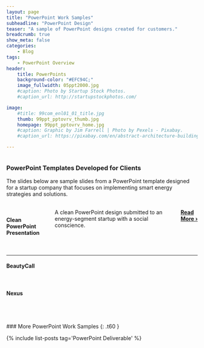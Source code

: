 ```yaml
---
layout: page
title: "PowerPoint Work Samples"
subheadline: "PowerPoint Design"
teaser: "A sample of PowerPoint designs created for customers."
breadcrumb: true
show_meta: false
categories:
    - Blog
tags:
    - PowerPoint Overview
header:
    title: PowerPoints
    background-color: "#EFC94C;"
    image_fullwidth: 05ppt2000.jpg
    #caption: Photo by Startup Stock Photos.
    #caption_url: http://startupstockphotos.com/

image:
    #title: 99com_enl01_01_title.jpg
    thumb: 99ppt_pptovrv_thumb.jpg
    homepage: 99ppt_pptovrv_home.jpg
    #caption: Graphic by Jim Farrell | Photo by Pexels - Pixabay.
    #caption_url: https://pixabay.com/en/abstract-architecture-building-1851115/

---
```

<!--more-->
<p style="margin:0;"><img src="{{ site.urlimg }}99ppt_pptovrv_title.jpg" alt=""></p>

### PowerPoint Templates Developed for Clients
The slides below are sample slides from a PowerPoint template designed for a startup company that focuses on implementing smart energy strategies and solutions.
<br><br>


<!--PPT 01: Odyssey-->
<div class="row" >
  <div class="medium-5 medium columns t30">
      <p style="margin:0;"><a href="http://mojo-web.com/blog/pptodys/"><img src="{{ site.urlimg }}99ppt_odys_widget.jpg" alt=""></a></p>
  </div><!-- /.medium-4.columns -->
  <div class="medium-7 columns t30">
      <h4>Clean PowerPoint Presentation</h4>
      <p style="margin:0;">A clean PowerPoint design submitted to an energy-segment startup with a social conscience.</p>
      <p style="margin:0;"><a href="http://mojo-web.com/blog/pptodys/"><strong>Read More&nbsp;›</strong></a></p>
  </div><!-- /.medium-8.columns -->
</div><!-- /.row -->
<br>
<hr>



<!--PPT 02-->
#### BeautyCall
<p style="margin:0;"><img src="{{ site.urlimg }}99ppt_bc_widget.jpg" alt=""></p>
<!--<p style="margin:0;"><a href="https://pixabay.com/en/abstract-architecture-building-1851115/"><small>Graphic by Jim Farrell | Photo by Pexels - Pixabay.</small></a></p>-->
<br>

<!--PPT 03-->
#### Nexus
<p style="margin:0;"><img src="{{ site.urlimg }}99ppt_nex_widget.jpg" alt=""></p>
<!--<p style="margin:0;"><a href="https://pixabay.com/en/abstract-architecture-building-1851115/"><small>Graphic by Jim Farrell | Photo by Pexels - Pixabay.</small></a></p>-->
<br>


<br>
<br>
### More PowerPoint Work Samples
{: .t60 }

{% include list-posts tag='PowerPoint Deliverable' %}
